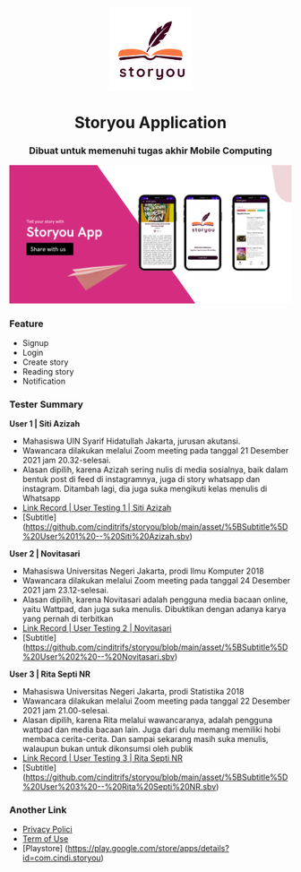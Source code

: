 
<p align="center"> 
    <img src="/asset/logo.png" align="center" height="150"></img>
</p>

<h1 align="center"> Storyou Application  </h1> 
<h3 align="center"> Dibuat untuk memenuhi tugas akhir Mobile Computing </h3>

<p align="center"> 
    <img src="/asset/StoryouApp.png"></img>
</p>

### Feature 
- Signup 
- Login
- Create story
- Reading story
- Notification

### Tester Summary 
**User 1 | Siti Azizah**
- Mahasiswa UIN Syarif Hidatullah Jakarta, jurusan akutansi. 
- Wawancara dilakukan melalui Zoom meeting pada tanggal 21 Desember 2021 jam 20.32-selesai. 
- Alasan dipilih, karena Azizah sering nulis di media sosialnya, baik dalam bentuk post di feed di instagramnya, juga di story whatsapp dan instagram. Ditambah lagi, dia juga suka mengikuti kelas menulis di Whatsapp
- [Link Record | User Testing 1 | Siti Azizah](https://youtu.be/hOh1MwfxKuE)
- [Subtitle] (https://github.com/cinditrifs/storyou/blob/main/asset/%5BSubtitle%5D%20User%201%20--%20Siti%20Azizah.sbv)

**User 2 | Novitasari**
- Mahasiswa Universitas Negeri Jakarta, prodi Ilmu Komputer 2018
- Wawancara dilakukan melalui Zoom meeting pada tanggal 24 Desember 2021 jam 23.12-selesai. 
- Alasan dipilih, karena Novitasari adalah pengguna media bacaan online, yaitu Wattpad, dan juga suka menulis. Dibuktikan dengan adanya karya yang pernah di terbitkan
- [Link Record | User Testing 2 | Novitasari](https://youtu.be/5k3O63vPZ74)
- [Subtitle] (https://github.com/cinditrifs/storyou/blob/main/asset/%5BSubtitle%5D%20User%202%20--%20Novitasari.sbv)

**User 3 | Rita Septi NR**
- Mahasiswa Universitas Negeri Jakarta, prodi Statistika 2018
- Wawancara dilakukan melalui Zoom meeting pada tanggal 22 Desember 2021 jam 21.00-selesai. 
- Alasan dipilih, karena Rita melalui wawancaranya, adalah pengguna wattpad dan media bacaan lain. Juga dari dulu memang memiliki hobi membaca cerita-cerita. Dan sampai sekarang masih suka menulis, walaupun bukan untuk dikonsumsi oleh publik
- [Link Record | User Testing 3 | Rita Septi NR](https://youtu.be/Gzp3A3VVP5Y)
- [Subtitle] (https://github.com/cinditrifs/storyou/blob/main/asset/%5BSubtitle%5D%20User%203%20--%20Rita%20Septi%20NR.sbv)


### Another Link 
- [Privacy Polici](https://pages.flycricket.io/storyou/privacy.html)
- [Term of Use](https://pages.flycricket.io/storyou/terms.html)
- [Playstore] (https://play.google.com/store/apps/details?id=com.cindi.storyou)
